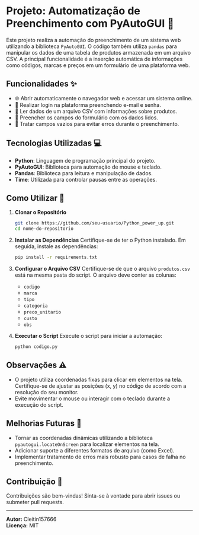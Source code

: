 # Projeto: Automatização de Preenchimento com PyAutoGUI 🚀

Este projeto realiza a automação do preenchimento de um sistema web utilizando a biblioteca `PyAutoGUI`. O código também utiliza `pandas` para manipular os dados de uma tabela de produtos armazenada em um arquivo CSV. A principal funcionalidade é a inserção automática de informações como códigos, marcas e preços em um formulário de uma plataforma web.

## Funcionalidades ✨

- 🌐 Abrir automaticamente o navegador web e acessar um sistema online.
- 🔐 Realizar login na plataforma preenchendo e-mail e senha.
- 📄 Ler dados de um arquivo CSV com informações sobre produtos.
- 🔧 Preencher os campos do formulário com os dados lidos.
- 🚫 Tratar campos vazios para evitar erros durante o preenchimento.

## Tecnologias Utilizadas 💻

- **Python**: Linguagem de programação principal do projeto.
- **PyAutoGUI**: Biblioteca para automação de mouse e teclado.
- **Pandas**: Biblioteca para leitura e manipulação de dados.
- **Time**: Utilizada para controlar pausas entre as operações.

## Como Utilizar 🔄

1. **Clonar o Repositório**

   ```bash
   git clone https://github.com/seu-usuario/Python_power_up.git
   cd nome-do-repositorio
   ```

2. **Instalar as Dependências**
   Certifique-se de ter o Python instalado. Em seguida, instale as dependências:

   ```bash
   pip install -r requirements.txt
   ```

3. **Configurar o Arquivo CSV**
   Certifique-se de que o arquivo `produtos.csv` está na mesma pasta do script. O arquivo deve conter as colunas:

   - `codigo`
   - `marca`
   - `tipo`
   - `categoria`
   - `preco_unitario`
   - `custo`
   - `obs`

4. **Executar o Script**
   Execute o script para iniciar a automação:

   ```bash
   python codigo.py
   ```

## Observações ⚠️

- O projeto utiliza coordenadas fixas para clicar em elementos na tela. Certifique-se de ajustar as posições (x, y) no código de acordo com a resolução do seu monitor.
- Evite movimentar o mouse ou interagir com o teclado durante a execução do script.

## Melhorias Futuras 🚀

- Tornar as coordenadas dinâmicas utilizando a biblioteca `pyautogui.locateOnScreen` para localizar elementos na tela.
- Adicionar suporte a diferentes formatos de arquivo (como Excel).
- Implementar tratamento de erros mais robusto para casos de falha no preenchimento.

## Contribuição 🙌

Contribuições são bem-vindas! Sinta-se à vontade para abrir issues ou submeter pull requests.

---

**Autor:** Cleitin157666\
**Licença:** MIT

